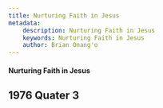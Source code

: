 ```yaml
---
title: Nurturing Faith in Jesus
metadata:
    description: Nurturing Faith in Jesus
    keywords: Nurturing Faith in Jesus
    author: Brian Onang'o
---
```


#### Nurturing Faith in Jesus

## 1976 Quater 3
